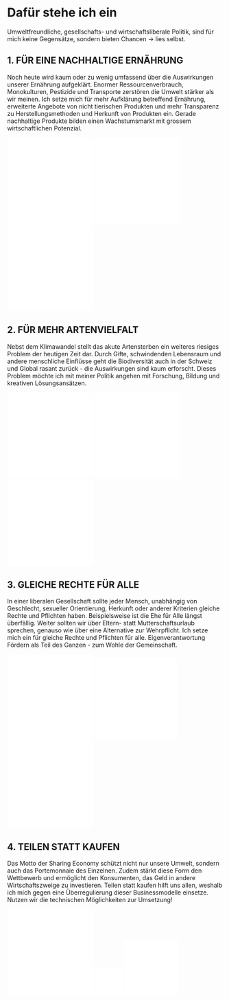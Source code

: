 # Dafür stehe ich ein
Umweltfreundliche, gesellschafts- und wirtschaftsliberale Politik, sind für mich keine Gegensätze, sondern bieten Chancen -> lies selbst. 

## 1. FÜR EINE NACHHALTIGE ERNÄHRUNG

Noch heute wird kaum oder zu wenig umfassend über die Auswirkungen unserer Ernährung aufgeklärt. Enormer Ressourcenverbrauch, Monokulturen, Pestizide und Transporte zerstören die Umwelt stärker als wir meinen. 
Ich setze mich für mehr Aufklärung betreffend Ernährung, erweiterte Angebote von nicht tierischen Produkten und mehr Transparenz zu Herstellungsmethoden und Herkunft von Produkten ein. Gerade nachhaltige Produkte bilden einen Wachstumsmarkt mit grossem wirtschaftlichen Potenzial.

<div class="cells icons">
  <img src="./../../assets/noun_tomato_868764_ffffff.svg">
  <img src="./../../assets/noun_Food_1554610_ffffff.svg">
  <img src="./../../assets/noun_Water_1478807_ffffff.svg">
</div>
        
## 2. FÜR MEHR ARTENVIELFALT

Nebst dem Klimawandel stellt das akute Artensterben ein weiteres riesiges Problem der heutigen Zeit dar. Durch Gifte, schwindenden Lebensraum und andere menschliche Einflüsse geht die Biodiversität auch in der Schweiz und Global rasant zurück - die Auswirkungen sind kaum erforscht. Dieses Problem möchte ich mit meiner Politik angehen mit Forschung, Bildung und kreativen Lösungsansätzen.
<div class="cells icons">
  <img src="./../../assets/noun_bee_2077187_ffffff.svg">
  <img src="./../../assets/noun_Flower_2171846_ffffff.svg">
  <img src="./../../assets/noun_Frog_37044_ffffff.svg">
</div>

## 3. GLEICHE RECHTE FÜR ALLE

In einer liberalen Gesellschaft sollte jeder Mensch, unabhängig von Geschlecht, sexueller Orientierung, Herkunft oder anderer Kriterien gleiche Rechte und Pflichten haben. Beispielsweise ist die Ehe für Alle längst überfällig. Weiter sollten wir über Eltern- statt Mutterschaftsurlaub sprechen, genauso wie über eine Alternative zur Wehrpflicht. Ich setze mich ein für gleiche Rechte und Pflichten für alle. Eigenverantwortung Fördern als Teil des Ganzen - zum Wohle der Gemeinschaft.

<div class="cells icons">
<img src="./../../assets/noun_STATE CAPITAL_915569_ffffff.svg">
<img src="./../../assets/noun_Justice_153241_ffffff.svg">
<img src="./../../assets/noun_Lesbian_1459102_ffffff.svg">
</div>

## 4. TEILEN STATT KAUFEN
Das Motto der Sharing Economy schützt nicht nur unsere Umwelt, sondern auch das Portemonnaie des Einzelnen. Zudem stärkt diese Form den Wettbewerb und ermöglicht den Konsumenten, das Geld in andere Wirtschaftszweige zu investieren. Teilen statt kaufen hilft uns allen, weshalb ich mich gegen eine Überregulierung dieser Businessmodelle einsetze. Nutzen wir die technischen Möglichkeiten zur Umsetzung!       
<div class="cells icons">
<img src="./../../assets/noun_Sharing economy_1763762_ffffff.svg">
<img src="./../../assets/noun_innovation_603254_ffffff.svg">
<img src="./../../assets/noun_tax_1662413_ffffff.svg">
</div>
